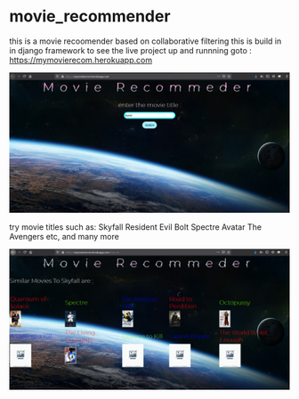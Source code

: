 # movie_recommender
this is a movie recoomender based on collaborative filtering 
this is build in in django framework
to see the live project up and runnning goto :  https://mymovierecom.herokuapp.com

![](pictures/movie_recom_h.PNG)

try movie titles such as:
Skyfall
Resident Evil
Bolt
Spectre
Avatar
The Avengers 
etc, and many more


![](pictures/movie_recom.png)
